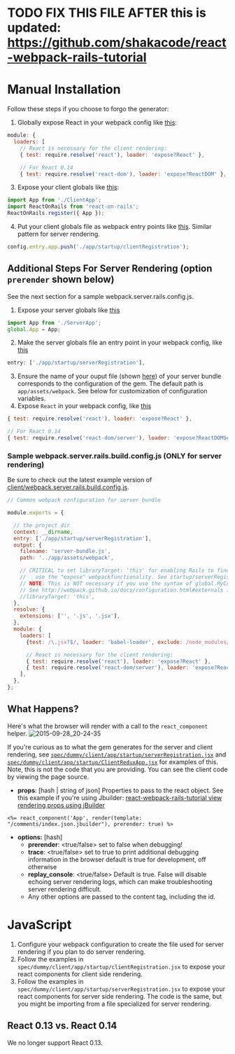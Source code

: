 # TODO FIX THIS FILE AFTER this is updated: https://github.com/shakacode/react-webpack-rails-tutorial

# Manual Installation
Follow these steps if you choose to forgo the generator:

1. Globally expose React in your webpack config like [this](https://github.com/shakacode/react-webpack-rails-tutorial/blob/537c985dc82faee333d80509343ca32a3965f9dd/client/webpack.client.base.config.js#L31):

  ```javascript
  module: {
    loaders: [
      // React is necessary for the client rendering:
      { test: require.resolve('react'), loader: 'expose?React' },

      // For React 0.14
      { test: require.resolve('react-dom'), loader: 'expose?ReactDOM' }, // not in the server one
  ```


3. Expose your client globals like [this](https://github.com/shakacode/react-webpack-rails-tutorial/blob/537c985dc82faee333d80509343ca32a3965f9dd/client/app/startup/clientRegistration.jsx#L3):

  ```javascript
  import App from './ClientApp';
  import ReactOnRails from 'react-on-rails';
  ReactOnRails.register({ App });
  ```
4. Put your client globals file as webpack entry points like [this](https://github.com/shakacode/react-webpack-rails-tutorial/blob/537c985dc82faee333d80509343ca32a3965f9dd/client/webpack.client.rails.config.js#L22). Similar pattern for server rendering.

  ```javascript
  config.entry.app.push('./app/startup/clientRegistration');
  ```

## Additional Steps For Server Rendering (option `prerender` shown below)
See the next section for a sample webpack.server.rails.config.js.

1. Expose your server globals like [this](https://github.com/shakacode/react-webpack-rails-tutorial/blob/537c985dc82faee333d80509343ca32a3965f9dd/client/app/startup/serverRegistration.jsx#L7)

  ```javascript
  import App from './ServerApp';
  global.App = App;
  ```
2. Make the server globals file an entry point in your webpack config, like [this](https://github.com/shakacode/react-webpack-rails-tutorial/blob/537c985dc82faee333d80509343ca32a3965f9dd/client/webpack.server.rails.config.js#L7)

  ```javascript
  entry: ['./app/startup/serverRegistration'],
  ```
3. Ensure the name of your ouput file (shown [here](https://github.com/shakacode/react-webpack-rails-tutorial/blob/537c985dc82faee333d80509343ca32a3965f9dd/client/webpack.server.rails.config.js#L9)) of your server bundle corresponds to the configuration of the gem. The default path is `app/assets/webpack`. See below for customization of configuration variables.
4. Expose `React` in your webpack config, like [this](https://github.com/shakacode/react-webpack-rails-tutorial/blob/master/client/webpack.server.rails.build.config.js#L54-L55)

```javascript
{ test: require.resolve('react'), loader: 'expose?React' },

// For React 0.14
{ test: require.resolve('react-dom/server'), loader: 'expose?ReactDOMServer' }, // not in client one, only server
```
### Sample webpack.server.rails.build.config.js (ONLY for server rendering)
Be sure to check out the latest example version of [client/webpack.server.rails.build.config.js](https://github.com/shakacode/react-webpack-rails-tutorial/blob/master/client/webpack.server.rails.build.config.js).

```javascript
// Common webpack configuration for server bundle

module.exports = {

  // the project dir
  context: __dirname,
  entry: ['./app/startup/serverRegistration'],
  output: {
    filename: 'server-bundle.js',
    path: '../app/assets/webpack',

    // CRITICAL to set libraryTarget: 'this' for enabling Rails to find the exposed modules IF you
    //   use the "expose" webpackfunctionality. See startup/serverRegistration.jsx.
    // NOTE: This is NOT necessary if you use the syntax of global.MyComponent = MyComponent syntax.
    // See http://webpack.github.io/docs/configuration.html#externals for documentation of this option
    //libraryTarget: 'this',
  },
  resolve: {
    extensions: ['', '.js', '.jsx'],
  },
  module: {
    loaders: [
      {test: /\.jsx?$/, loader: 'babel-loader', exclude: /node_modules/},

      // React is necessary for the client rendering:
      { test: require.resolve('react'), loader: 'expose?React' },
      { test: require.resolve('react-dom/server'), loader: 'expose?ReactDOMServer' },
    ],
  },
};
```

## What Happens?

Here's what the browser will render with a call to the `react_component` helper.
![2015-09-28_20-24-35](https://cloud.githubusercontent.com/assets/1118459/10157268/41435186-6624-11e5-9341-6fc4cf35ee90.png)

  If you're curious as to what the gem generates for the server and client rendering, see [`spec/dummy/client/app/startup/serverRegistration.jsx`](https://github.com/shakacode/react_on_rails/blob/master/spec/dummy/spec/sample_generated_js/server-generated.js)
  and [`spec/dummy/client/app/startup/ClientReduxApp.jsx`](https://github.com/shakacode/react_on_rails/blob/master/spec/dummy/spec/sample_generated_js/client-generated.js) for examples of this. Note, this is not the code that you are providing. You can see the client code by viewing the page source.

* **props**: [hash | string of json] Properties to pass to the react object. See this example if you're using Jbuilder: [react-webpack-rails-tutorial view rendering props using jBuilder](https://github.com/shakacode/react-webpack-rails-tutorial/blob/master/app/views/pages/index.html.erb#L20)

```erb
<%= react_component('App', render(template: "/comments/index.json.jbuilder"), prerender: true) %>
```
* **options:** [hash]
  * **prerender**: <true/false> set to false when debugging!
  * **trace**: <true/false> set to true to print additional debugging information in the browser default is true for development, off otherwise
  * **replay_console**: <true/false> Default is true. False will disable echoing server rendering logs, which can make troubleshooting server rendering difficult.
  * Any other options are passed to the content tag, including the id.

# JavaScript

1. Configure your webpack configuration to create the file used for server rendering if you plan to do server rendering.
2. Follow the examples in `spec/dummy/client/app/startup/clientRegistration.jsx` to expose your react components for client side rendering.
3. Follow the examples in `spec/dummy/client/app/startup/serverRegistration.jsx` to expose your react components for server side rendering. The code is the same, but you might be importing from a file specialized for server rendering.

## React 0.13 vs. React 0.14
We no longer support React 0.13.
